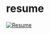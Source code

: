 # resume


[![Resume](https://img.shields.io/badge/my_portfolio-000?style=for-the-badge&logo=ko-fi&logoColor=white)](https://everlasting12.github.io/resume/)
